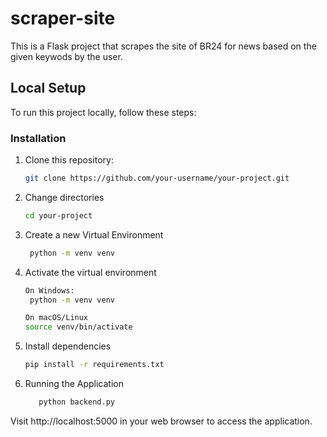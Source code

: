 # scraper-site

This is a Flask project that scrapes the site of BR24 for news based on the given keywods by the user.

## Local Setup

To run this project locally, follow these steps:

### Installation

1. Clone this repository:

   ```bash
   git clone https://github.com/your-username/your-project.git
2. Change directories
   ```bash
   cd your-project

4. Create a new Virtual Environment
   ```bash
    python -m venv venv
   
6. Activate the virtual environment
   ```bash
   On Windows:
    python -m venv venv
   
   On macOS/Linux
   source venv/bin/activate
7. Install dependencies
   ```bash
   pip install -r requirements.txt
8. Running the Application
   ```bash
      python backend.py
   
Visit http://localhost:5000 in your web browser to access the application.


